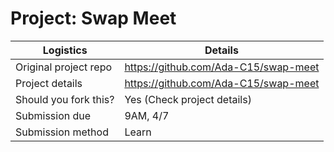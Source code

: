# Project: Swap Meet

| Logistics             | Details                              |
| --------------------- | ------------------------------------ |
| Original project repo | https://github.com/Ada-C15/swap-meet |
| Project details       | https://github.com/Ada-C15/swap-meet |
| Should you fork this? | Yes (Check project details)          |
| Submission due        | 9AM, 4/7                           |
| Submission method     | Learn                                |
